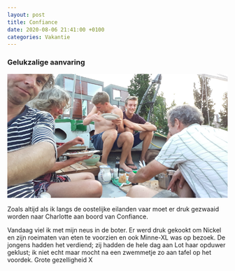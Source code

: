 ```yaml
---
layout: post
title: Confiance
date: 2020-08-06 21:41:00 +0100
categories: Vakantie
---
```


### Gelukzalige aanvaring

![confiance](../assets/confiance.png)

Zoals altijd als ik langs de oostelijke eilanden vaar moet er druk gezwaaid worden naar Charlotte aan boord van Confiance.  

Vandaag viel ik met mijn neus in de boter. Er werd druk gekookt om Nickel en zijn roeimaten van eten te voorzien en ook Minne-XL was op bezoek. De jongens hadden het verdiend; zij hadden de hele dag aan Lot haar opduwer geklust; ik niet echt maar mocht na een zwemmetje zo aan tafel op het voordek. Grote gezelligheid X

